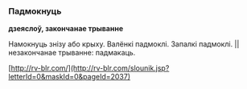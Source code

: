 ### Падмокнуць
**дзеяслоў, закончанае трыванне**

Намокнуць знізу або крыху. Валёнкі падмоклі. Запалкі падмоклі. || незакончанае трыванне: падмакаць.

<a rel="author">[http://rv-blr.com/](http://rv-blr.com/slounik.jsp?letterId=0&maskId=0&pageId=2037)</a>
